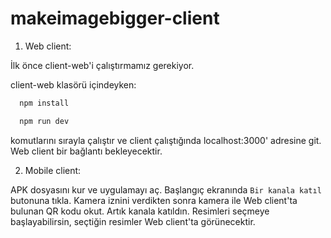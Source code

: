 # makeimagebigger-client

1. Web client:

İlk önce client-web'i çalıştırmamız gerekiyor.

client-web klasörü içindeyken:

```bash
  npm install
```

```bash
  npm run dev
```

komutlarını sırayla çalıştır ve client çalıştığında localhost:3000' adresine git. Web client bir bağlantı bekleyecektir.

2. Mobile client:

APK dosyasını kur ve uygulamayı aç. Başlangıç ekranında `Bir kanala katıl` butonuna tıkla. Kamera iznini verdikten sonra kamera ile Web client'ta bulunan QR kodu okut. Artık kanala katıldın. Resimleri seçmeye başlayabilirsin, seçtiğin resimler Web client'ta görünecektir.

